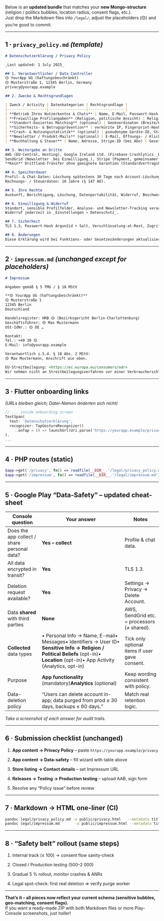 Below is an **updated bundle** that matches your **new Mongo-structure** (religion / politics bubbles, location radius, consent flags, etc.).  
Just drop the Markdown files into `/legal/`, adjust the placeholders (🟡) and you’re good to commit.

---

## 1 · `privacy_policy.md` _(template)_

```markdown
# Datenschutzerklärung / Privacy Policy

_Last updated: 1 July 2025_

## 1. Verantwortlicher / Data Controller  
🟡 YourApp UG (haftungsbeschränkt)  
🟡 Musterstraße 1, 12345 Berlin, Germany  
privacy@yourapp.example

## 2. Zwecke & Rechtsgrundlagen

| Zweck / Activity | Datenkategorien | Rechtsgrundlage |
|------------------|-----------------|-----------------|
| **Betrieb Ihres Nutzerkontos & Chats** | Name, E-Mail, Passwort-Hash, Profilbilder, Chat-Nachrichten, Eisbrecher-Antworten | Vertrag Art. 6 (1)(b) |
| **Freiwillige Profilangaben** (Religion, politische Ansicht) | Religion, Politik | Einwilligung Art. 6 (1)(a) i. V. m. Art. 9 (2)(a) |
| **Standort-basiertes Matching** (optional) | Geokoordinaten (Breite/Länge), Radius | Einwilligung Art. 6 (1)(a) |
| **Sicherheits- & Betrugsprävention** | verkürzte IP, Fingerprint-Hash, Verification-Tokens | Berechtigtes Interesse Art. 6 (1)(f) |
| **Crash- & Nutzungsstatistik** (optional) | pseudonyme Geräte-ID, Stack-Trace, App-Events | Einwilligung Art. 6 (1)(a) |
| **Newsletter / Produkt-Mails** (optional) | E-Mail, Öffnungs- / Klick-Events | Einwilligung Art. 6 (1)(a) |
| **Buchhaltung & Steuer** | Name, Adresse, Stripe-ID (bei Abo) | Gesetzliche Pflicht Art. 6 (1)(c) |

## 3. Weitergabe an Dritte  
AWS (EU-Central, Hosting), Google Ireland Ltd. (Firebase Crashlytics _bei Einwilligung_),  
SendGrid (Newsletter _bei Einwilligung_), Stripe (Payment, gemeinsamer Verantwortlicher).  
**Kein** Drittland-Transfer ohne geeignete Garantien (Standard­vertrags­klauseln).

## 4. Speicherdauer  
Profil- & Chat-Daten: Löschung spätestens 30 Tage nach Account-Löschung.  
Rechnungs- / Steuerdaten: 10 Jahre (§ 147 AO).

## 5. Ihre Rechte  
Auskunft, Berichtigung, Löschung, Daten­portabilität, Widerruf, Beschwerde bei der Berliner Aufsichts­behörde.

## 6. Einwilligung & Widerruf  
Standort, sensible Profilfelder, Analyse- und Newsletter-Tracking verarbeiten wir **nur** nach aktiver Zustimmung.  
Widerruf jederzeit in _Einstellungen → Datenschutz_.

## 7. Sicherheit  
TLS 1.3, Passwort-Hash Argon2id + Salt, Verschlüsselung-at-Rest, Zugriff nur via IAM-Rollen.

## 8. Änderungen  
Diese Erklärung wird bei Funktions- oder Gesetzes­änderungen aktualisiert.
```

---

## 2 · `impressum.md` _(unchanged except for placeholders)_

```markdown
# Impressum

Angaben gemäß § 5 TMG / § 18 MStV  

**🟡 YourApp UG (haftungsbeschränkt)**  
🟡 Musterstraße 1  
12345 Berlin  
Deutschland

Handelsregister: HRB 🟡 (Bezirksgericht Berlin-Charlottenburg)  
Geschäftsführer: 🟡 Max Mustermann  
USt-IdNr.: 🟡 DE …  

Kontakt:  
Tel.: +49 30 🟡  
E-Mail: info@yourapp.example

Verantwortlich i.S.d. § 18 Abs. 2 MStV:  
🟡 Max Mustermann, Anschrift wie oben.

EU-Streitbeilegung: <https://ec.europa.eu/consumers/odr>  
Wir nehmen nicht an Streitbeilegungs­verfahren vor einer Verbraucher­schlichtungs­stelle teil.
```

---

## 3 · Flutter onboarding links

_(URLs bleiben gleich; Datei-Namen änderten sich nicht)_

```dart
// ... inside onboarding screen
TextSpan(
  text: 'Datenschutzerklärung',
  recognizer: TapGestureRecognizer()
    ..onTap = () => launchUrl(Uri.parse('https://yourapp.example/privacy')),
),
...
```

---

## 4 · PHP routes (static)

```php
$app->get('/privacy', fn() => readfile(__DIR__.'/legal/privacy_policy.md'));
$app->get('/impressum', fn() => readfile(__DIR__.'/legal/impressum.md'));
```

---

## 5 · Google Play “Data-Safety” – updated cheat-sheet

|Console question|Your answer|Notes|
|---|---|---|
|Does the app collect / share personal data?|**Yes – collect**|Profile & chat data.|
|All data encrypted in transit?|**Yes**|TLS 1.3.|
|Deletion request available?|**Yes**|Settings → Privacy → Delete Account.|
|Data **shared** with third parties|**None**|AWS, SendGrid etc. = processors (≠ shared).|
|**Collected** data types|• Personal Info → Name, E-mail• Messages• Identifiers → User ID• **Sensitive Info → Religion / Political Beliefs** (opt-in)• **Location** (opt-in)• App Activity (Analytics, opt-in)|Tick only optional items if user gave consent.|
|Purpose|**App functionality** (mandatory)**Analytics** (optional)|Keep wording consistent with policy.|
|Data-deletion policy|“Users can delete account in-app; data purged from prod ≤ 30 days, backups ≤ 60 days.”|Match real retention logic.|

_Take a screenshot of each answer for audit trails._

---

## 6 · Submission checklist (unchanged)

1. **App content → Privacy Policy** – paste `https://yourapp.example/privacy`
    
2. **App content → Data-safety** – fill wizard with table above
    
3. **Store listing → Contact details** – set Impressum URL
    
4. **Releases → Testing → Production testing** – upload AAB, sign form
    
5. Resolve any “Policy issue” before review
    

---

## 7 · Markdown → HTML one-liner (CI)

```bash
pandoc legal/privacy_policy.md -o public/privacy.html   --metadata title="Privacy Policy"
pandoc legal/impressum.md       -o public/impressum.html --metadata title="Impressum"
```

---

## 8 · “Safety belt” rollout (same steps)

1. Internal track (≤ 100) → consent flow sanity-check
    
2. Closed / Production testing (500–2 000)
    
3. Gradual 5 % rollout, monitor crashes & ANRs
    
4. Legal spot-check: first real deletion ⇒ verify purge worker
    

---

**That’s it – all pieces now reflect your current schema (sensitive bubbles, geo-matching, consent flags).**  
If you want a ready-made ZIP with both Markdown files or more Play-Console screenshots, just holler!